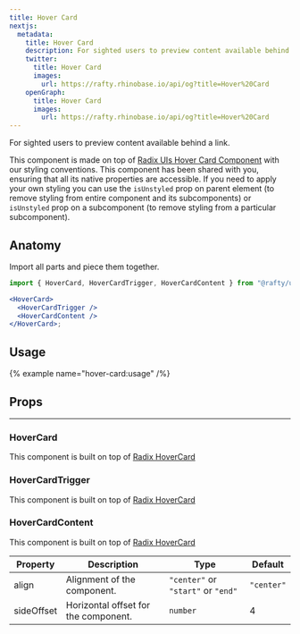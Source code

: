```yaml
---
title: Hover Card
nextjs:
  metadata:
    title: Hover Card
    description: For sighted users to preview content available behind a link.
    twitter:
      title: Hover Card
      images:
        url: https://rafty.rhinobase.io/api/og?title=Hover%20Card
    openGraph:
      title: Hover Card
      images:
        url: https://rafty.rhinobase.io/api/og?title=Hover%20Card
---
```


For sighted users to preview content available behind a link.

This component is made on top of [Radix UIs Hover Card Component](https://www.radix-ui.com/primitives/docs/components/hover-card) with our styling conventions. This component has been shared with you, ensuring that all its native properties are accessible. If you need to apply your own styling you can use the `isUnstyled` prop on parent element (to remove styling from entire component and its subcomponents) or `isUnstyled` prop on a subcomponent (to remove styling from a particular subcomponent).

## Anatomy

Import all parts and piece them together.

```jsx
import { HoverCard, HoverCardTrigger, HoverCardContent } from "@rafty/ui";

<HoverCard>
  <HoverCardTrigger />
  <HoverCardContent />
</HoverCard>;
```

## Usage

{% example name="hover-card:usage" /%}

## Props

---

### HoverCard

This component is built on top of [Radix HoverCard](https://www.radix-ui.com/primitives/docs/components/hover-card#root)

### HoverCardTrigger

This component is built on top of [Radix HoverCard](https://www.radix-ui.com/primitives/docs/components/hover-card#trigger)

### HoverCardContent

This component is built on top of [Radix HoverCard](https://www.radix-ui.com/primitives/docs/components/hover-card#content)

| Property   | Description                          | Type                               | Default    |
| ---------- | ------------------------------------ | ---------------------------------- | ---------- |
| align      | Alignment of the component.          | `"center"` or `"start"` or `"end"` | `"center"` |
| sideOffset | Horizontal offset for the component. | `number`                           | 4          |
